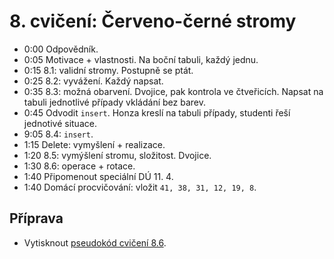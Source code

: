 # 8. cvičení: Červeno-černé stromy

* 0:00 Odpovědník.
* 0:05 Motivace + vlastnosti. Na boční tabuli, každý jednu.
* 0:15 8.1: validní stromy. Postupně se ptát.
* 0:25 8.2: vyvážení. Každý napsat.
* 0:35 8.3: možná obarvení. Dvojice, pak kontrola ve čtveřicích. Napsat na tabuli
       jednotlivé případy vkládání bez barev.
* 0:45 Odvodit `insert`. Honza kreslí na tabuli případy, studenti řeší jednotivé
       situace.
* 9:05 8.4: `insert`.
* 1:15 Delete: vymyšlení + realizace.
* 1:20 8.5: vymýšlení stromu, složitost. Dvojice.
* 1:30 8.6: operace + rotace.
* 1:40 Připomenout speciální DÚ 11. 4.
* 1:40 Domácí procvičování: vložit `41, 38, 31, 12, 19, 8`.

## Příprava

* Vytisknout [pseudokód cvičení 8.6](../aktivity/cv08/rotate).
